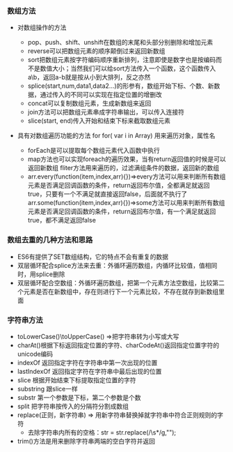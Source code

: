 ### 数组方法
- 对数组操作的方法
    - pop、push、shift、unshift在数组的末尾和头部分别删除和增加元素
    - reverse可以把数组元素的顺序颠倒过来返回新数组
    - sort把数组元素按字符编码顺序重新排列，注意即使是数字也是按编码而不是数值大小；当然我们可以给sort方法传入一个函数，这个函数传入a\b，返回a-b就是按从小到大排列，反之亦然
    - splice(start,num,data1,data2...)的形参有，数组开始下标、个数、新数据，通过传入的不同可以实现在指定位置的增删改
    - concat可以复制数组元素，生成新数组来返回
    - join方法可以把数组元素串成字符串输出，可以传入连接符
    - slice(start, end)传入开始和结束下标来截取数组元素


- 具有对数组遍历功能的方法
    for
    for( var i in Array) 用来遍历对象，属性名
    - forEach是可以提取每个数组元素代入函数中执行
    - map方法也可以实现foreach的遍历效果，当有return返回值的时候是可以返回新数组
    fliter方法用来遍历的，过滤满组条件的数据，返回新的数组
    - arr.every(function(item,index,arr){})=>every方法可以用来判断所有数组元素是否满足回调函数的条件，return返回布尔值，全都满足就返回true，只要有一个不满足就直接返回false，后面就不执行了
     arr.some(function(item,index,arr){})=>some方法可以用来判断所有数组元素是否满足回调函数的条件，return返回布尔值，有一个满足就返回true，都不满足返回false

### 数组去重的几种方法和思路
- ES6有提供了SET数组结构，它的特点不会有重复的数据
- 双层循环配合splice方法来去重：外循环遍历数组，内循环比较值，值相同时，用splice删除
- 双层循环配合空数组：外循环遍历数组，把第一个元素方法空数组，比较第二个元素是否在新数组中，存在则进行下一个元素比较，不存在就存到新数组里面


### 字符串方法
- toLowerCase()\toUpperCase() =>把字符串转为小写或大写
- charAt()根据下标返回指定位置的字符、charCodeAt()返回指定位置字符的unicode编码
- indexOf 返回指定字符在字符串中第一次出现的位置
- lastIndexOf 返回指定字符在字符串中最后出现的位置
- slice 根据开始结束下标提取指定位置的字符
- substring 跟slice一样
- substr 第一个参数是下标，第二个参数是个数
- split 把字符串按传入的分隔符分割成数组
- replace(正则，新字符串) => 用新字符串替换掉就字符串中符合正则规则的字符
    - 去除字符串内所有的空格：str = str.replace(/\s*/g,"");
- trim()方法是用来删除字符串两端的空白字符并返回

